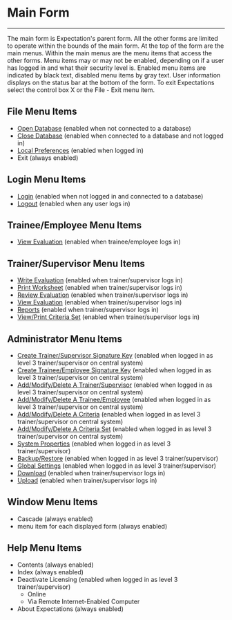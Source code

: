 # Main Form

***

The main form is Expectation's parent form.  All the other forms are limited to operate within the bounds of the main form.  At the top of the form are the main menus.  Within the main menus are the menu items that access the other forms.  Menu items may or may not be enabled, depending on if a user has logged in and what their security level is.  Enabled menu items are indicated by black text, disabled menu items by gray text.  User information displays on the status bar at the bottom of the form.  To exit Expectations select the control box X or the File - Exit menu item.

## File Menu Items

* [Open Database](7mnk.md) (enabled when not connected to a database)
* [Close Database](7mnk.md) (enabled when connected to a database and not logged in)
* [Local Preferences](locpref.md) (enabled when logged in)
* Exit (always enabled)

## Login Menu Items

* [Login](7d2o.md) (enabled when not logged in and connected to a database)
* [Logout](7d4g.md) (enabled when any user logs in)

## Trainee/Employee Menu Items

* [View Evaluation](trneview.md) (enabled when trainee/employee logs in)

## Trainer/Supervisor Menu Items

* [Write Evaluation](7d80.md) (enabled when trainer/supervisor logs in)
* [Print Worksheet](printwor.md) (enabled when trainer/supervisor logs in)
* [Review Evaluation](Review1.md) (enabled when trainer/supervisor logs in)
* [View Evaluation](7d85.md) (enabled when trainer/supervisor logs in)
* [Reports](7d9s.md) (enabled when trainer/supervisor logs in)
* [View/Print Criteria Set](7d4l.md) (enabled when trainer/supervisor logs in)

## Administrator Menu Items

* [Create Trainer/Supervisor Signature Key](7dgw.md) (enabled when logged in as level 3 trainer/supervisor on central system)
* [Create Trainee/Employee Signature Key](7g6o.md) (enabled when logged in as level 3 trainer/supervisor on central system)
* [Add/Modify/Delete A Trainer/Supervisor](7dgw.md) (enabled when logged in as level 3 trainer/supervisor on central system)
* [Add/Modify/Delete A Trainee/Employee](7g6o.md) (enabled when logged in as level 3 trainer/supervisor on central system)
* [Add/Modify/Delete A Criteria](7g8g.md) (enabled when logged in as level 3 trainer/supervisor on central system)
* [Add/Modify/Delete A Criteria Set](7ga8.md) (enabled when logged in as level 3 trainer/supervisor on central system)
* [System Properties](7mls.md) (enabled when logged in as level 3 trainer/supervisor)
* [Backup/Restore](7mpc.md) (enabled when logged in as level 3 trainer/supervisor)
* [Global Settings](globset.md) (enabled when logged in as level 3 trainer/supervisor)
* [Download](7mr4.md) (enabled when trainer/supervisor logs in)
* [Upload](7po0.md) (enabled when trainer/supervisor logs in)

## Window Menu Items

* Cascade (always enabled)
* menu item for each displayed form (always enabled)

## Help Menu Items

* Contents (always enabled)
* Index (always enabled)
* Deactivate Licensing (enabled when logged in as level 3 trainer/supervisor)
  * Online
  * Via Remote Internet-Enabled Computer
* About Expectations (always enabled)
